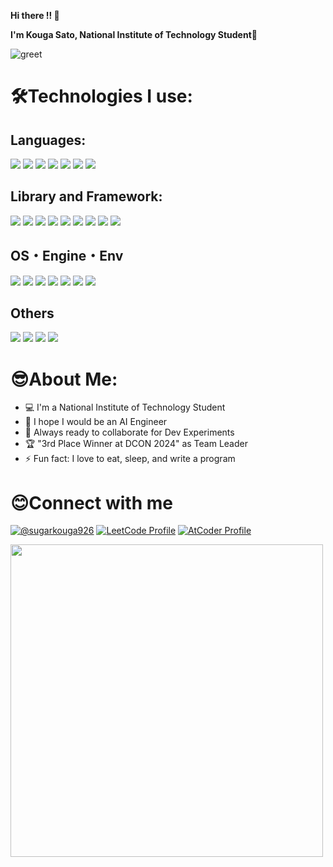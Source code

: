 **Hi there !! 👋**

**I'm Kouga Sato, National Institute of Technology Student💪**

![greet](https://github.com/user-attachments/assets/21094cb7-a04b-45ec-b9b8-b555b6c98d18)

# 🛠️Technologies I use:
## Languages:
<img src="https://img.shields.io/badge/-HTML5-333.svg?logo=html5&style=flat"></img>
<img src="https://img.shields.io/badge/-CSS3-1572B6.svg?logo=css3&style=flat"></img>
<img src="https://img.shields.io/badge/Javascript-276DC3.svg?logo=javascript&style=flat"></img>
<img src="https://img.shields.io/badge/-Python-F9DC3E.svg?logo=python&style=flat"></img>
<img src="https://img.shields.io/badge/-C-00599C.svg?logo=c&style=flat"></img>
<img src="https://img.shields.io/badge/-C++-blue?logo=cplusplus&style=flat"></img>
<img src="https://img.shields.io/badge/C%23-blueviolet&style=flat"></img>

## Library and Framework:
<img src="https://img.shields.io/badge/-React-555.svg?logo=react&style=flat"></img>
<img src="https://img.shields.io/badge/node.js-339933?style=for-the-badge&logo=Node.js&style=flat&logoColor=white"></img>
<img src="https://img.shields.io/badge/TensorFlow-FF3F06?style=for-the-badge&logo=tensorflow&&style=flat&logoColor=white"></img>
<img src="https://img.shields.io/badge/Keras-FF0000?style=flat&logo=keras&logoColor=white"></img>
<img src="https://img.shields.io/badge/-pandas-%23150458.svg?logo=pandas&style=flat"></img>
<img src="https://img.shields.io/badge/Numpy-777BB4?style=for-the-badge&logo=numpy&style=flatlogoColor=white"></img>
<img src="https://img.shields.io/badge/-Matplotlib-000000?style=flat&logo=python"></img>
<img src="https://img.shields.io/badge/sqlite-%2307405e.svg?logo=sqlite&style=flat"></img>
<img src="https://img.shields.io/badge/-MySQL-000000.svg?logo=mysql&style=flat"></img>

## OS・Engine・Env
<img src="https://img.shields.io/badge/-Linux-6C6694.svg?logo=linux&style=flat"></img>
<img src="https://img.shields.io/badge/-Ubuntu-6F52B5.svg?logo=ubuntu&style=flat"></img>
<img src="https://img.shields.io/badge/-Windows-0078D6.svg?logo=windows&style=flat"></img>
<img src="https://img.shields.io/badge/-Raspberry%20Pi-C51A4A.svg?logo=raspberry-pi&style=flat"></img>
<img src="https://img.shields.io/badge/Arduino-00878F?logo=arduino&logoColor=fff&style=flat"></img>
<img src="https://img.shields.io/badge/-Unity-%23444444?logo=Unity&style=flat"></img>
<img src="https://img.shields.io/badge/-Docker-EEE.svg?logo=docker&style=flat"></img>

## Others
<img src="https://img.shields.io/badge/git%20-%23F05033.svg?&style=flat&logo=git&logoColor=white"/></img>
<img src="https://img.shields.io/badge/-Github-181717.svg?logo=github&style=flat"></img>
<img src="https://img.shields.io/badge/-Gitlab-E24329.svg?logo=gitlab&style=flat&logoColor=white"></img>
<img src="https://img.shields.io/badge/-HuggingFace-FDEE21?style=flat&logo=HuggingFace&logoColor=black">

# 😎About Me:
- 💻 I'm a National Institute of Technology Student
- 💪 I hope I would be an AI Engineer
- 🚀 Always ready to collaborate for Dev Experiments
- 🏆 "3rd Place Winner at DCON 2024" as Team Leader
- ⚡ Fun fact: I love to eat, sleep, and write a program

# 😊Connect with me
[![@sugarkouga926](https://img.shields.io/twitter/url?label=@sugarkouga926&style=social&url=https%3A%2F%2Ftwitter.com)](https://x.com/sugarkouga926)
[![LeetCode Profile](https://img.shields.io/badge/LeetCode-000000?style=flat&logo=LeetCode&logoColor=)](https://leetcode.com/u/Kouga926/)
[![AtCoder Profile](https://img.shields.io/badge/AtCoder-@SKouga-red?style=flat)](https://atcoder.jp/users/SKouga?contestType=algo)

<img src="https://github.com/Anmol-Baranwal/Cool-GIFs-For-GitHub/assets/74038190/de30015f-dc5f-4ecf-a49b-ccd2b89776e4" width="500">




